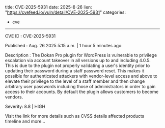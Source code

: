 
title: CVE-2025-5931
date: 2025-8-26
lien: "https://cvefeed.io/vuln/detail/CVE-2025-5931"
categories:
  - cve
---

CVE ID : CVE-2025-5931

Published :  Aug. 26
2025
5:15 a.m. | 1 hour
5 minutes ago

Description : The Dokan Pro plugin for WordPress is vulnerable to privilege escalation via account takeover in all versions up to
and including
4.0.5. This is due to the plugin not properly validating a user's identity prior to updating their password during a staff password reset. This makes it possible for authenticated attackers
with vendor-level access and above
to elevate their privilege to the level of a staff member and then change arbitrary user passwords
including those of administrators in order to gain access to their accounts. By default
the plugin allows customers to become vendors.

Severity: 8.8 | HIGH

Visit the link for more details
such as CVSS details
affected products
timeline
and more...

